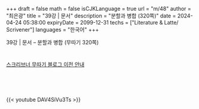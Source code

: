 +++
draft = false
math = false
isCJKLanguage = true
url = "m/48"
author = "최은광"
title = "39강 | 문서"
description = "분할과 병합 (320쪽)"
date = 2024-04-24 05:38:00
expiryDate = 2099-12-31
techs = ["Literature & Latte/ Scrivener"]
languages = "한국어"
+++

39강 | 문서 – 분할과 병합 (무따기 320쪽)

<!--more--> 

#

[스크리브너 무따기 블로그 이전 안내](../../docs/scrivener/newsroom/scrivener-notice-01/)

<br>

<script async src="https://pagead2.googlesyndication.com/pagead/js/adsbygoogle.js?client=ca-pub-2618164900782657"
     crossorigin="anonymous"></script>
<ins class="adsbygoogle"
     style="display:block"
     data-ad-format="autorelaxed"
     data-ad-client="ca-pub-2618164900782657"
     data-ad-slot="3789799679"></ins>
<script>
     (adsbygoogle = window.adsbygoogle || []).push({});
</script>

<br>

{{< youtube DAV4SiVu3Ts >}}

#
